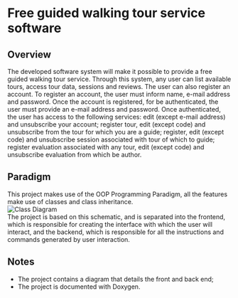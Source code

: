 # Free guided walking tour service software
## Overview
The developed software system will make it possible to provide a free guided walking tour service. Through this system, any user can list available tours, access tour data, sessions and reviews. The user can also register an account. To register an account, the user must inform name, e-mail address and password. Once the account is registered, for be authenticated, the user must provide an e-mail address and password. Once authenticated, the user has access to the following services: edit (except e-mail address) and unsubscribe your account; register tour, edit (except code) and unsubscribe from the tour for which you are a guide; register, edit (except code) and unsubscribe session associated with tour of which to guide; register evaluation associated with any tour, edit (except code) and unsubscribe evaluation from which be author.
## Paradigm
This project makes use of the OOP Programming Paradigm, all the features make use of classes and class inheritance.  
![Class Diagram](https://i.imgur.com/q7RHyEB.png)  
The project is based on this schematic, and is separated into the frontend, which is responsible for creating the interface with which the user will interact, and the backend, which is responsible for all the instructions and commands generated by user interaction.
## Notes
* The project contains a diagram that details the front and back end;
* The project is documented with Doxygen.
